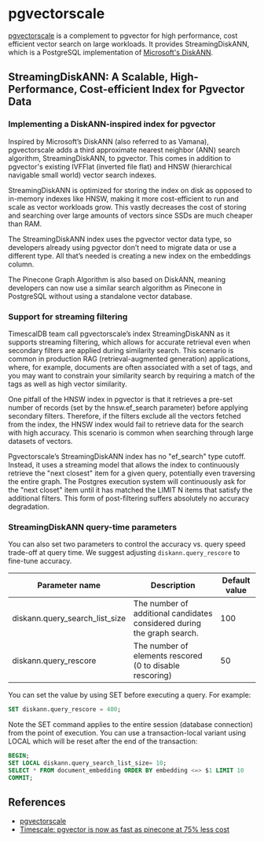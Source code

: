 # pgvectorscale

[pgvectorscale](https://github.com/timescale/pgvectorscale) is a complement to pgvector for high performance, cost efficient vector search on large workloads.
It provides StreamingDiskANN, which is a PostgreSQL implementation of [Microsoft's DiskANN](https://www.microsoft.com/en-us/research/publication/diskann-fast-accurate-billion-point-nearest-neighbor-search-on-a-single-node).

## StreamingDiskANN: A Scalable, High-Performance, Cost-efficient Index for Pgvector Data

### Implementing a DiskANN-inspired index for pgvector

Inspired by Microsoft’s DiskANN (also referred to as Vamana), pgvectorscale adds a third approximate nearest neighbor (ANN) search algorithm, StreamingDiskANN, to pgvector.
This comes in addition to pgvector's existing IVFFlat (inverted file flat) and HNSW (hierarchical navigable small world) vector search indexes.

StreamingDiskANN is optimized for storing the index on disk as opposed to in-memory indexes like HNSW, making it more cost-efficient to run and scale as vector workloads grow.
This vastly decreases the cost of storing and searching over large amounts of vectors since SSDs are much cheaper than RAM.

The StreamingDiskANN index uses the pgvector vector data type, so developers already using pgvector don’t need to migrate data or use a different type.
All that’s needed is creating a new index on the embeddings column.

The Pinecone Graph Algorithm is also based on DiskANN, meaning developers can now use a similar search algorithm as Pinecone in PostgreSQL without using a standalone vector database.

### Support for streaming filtering

TimescalDB team call pgvectorscale’s index StreamingDiskANN as it supports streaming filtering, which allows for accurate retrieval even when secondary filters are applied during similarity search.
This scenario is common in production RAG (retrieval-augmented generation) applications, where, for example, documents are often associated with a set of tags, and you may want to constrain your similarity search by requiring a match of the tags as well as high vector similarity.

One pitfall of the HNSW index in pgvector is that it retrieves a pre-set number of records (set by the hnsw.ef_search parameter) before applying secondary filters.
Therefore, if the filters exclude all the vectors fetched from the index, the HNSW index would fail to retrieve data for the search with high accuracy. This scenario is common when searching through large datasets of vectors.

Pgvectorscale’s StreamingDiskANN index has no "ef_search" type cutoff. Instead, it uses a streaming model that allows the index to continuously retrieve the "next closest" item for a given query, potentially even traversing the entire graph.
The Postgres execution system will continuously ask for the "next closet" item until it has matched the LIMIT N items that satisfy the additional filters.
This form of post-filtering suffers absolutely no accuracy degradation.

### StreamingDiskANN query-time parameters

You can also set two parameters to control the accuracy vs. query speed trade-off at query time.
We suggest adjusting `diskann.query_rescore` to fine-tune accuracy.

| Parameter name | Description | Default value |
| --- | --- | --- |
| diskann.query_search_list_size | The number of additional candidates considered during the graph search. | 100 |
| diskann.query_rescore | The number of elements rescored (0 to disable rescoring) | 50 |

You can set the value by using SET before executing a query. For example:

```sql
SET diskann.query_rescore = 400;
```

Note the SET command applies to the entire session (database connection) from the point of execution.
You can use a transaction-local variant using LOCAL which will be reset after the end of the transaction:

```sql
BEGIN;
SET LOCAL diskann.query_search_list_size= 10;
SELECT * FROM document_embedding ORDER BY embedding <=> $1 LIMIT 10
COMMIT;
```

## References

- [pgvectorscale](https://github.com/timescale/pgvectorscale)
- [Timescale: pgvector is now as fast as pinecone at 75% less cost](https://www.timescale.com/blog/pgvector-is-now-as-fast-as-pinecone-at-75-less-cost/amp/)
